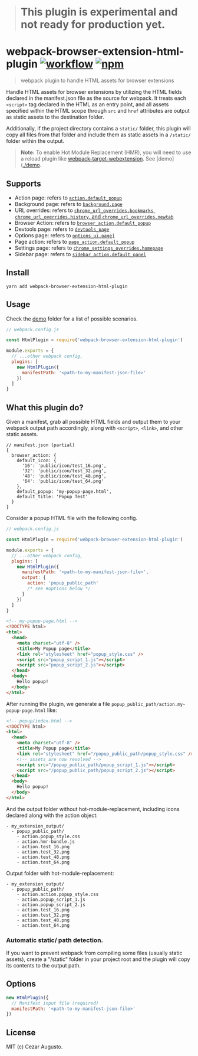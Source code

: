 [action-image]: https://github.com/cezaraugusto/webpack-browser-extension-html-plugin/workflows/CI/badge.svg
[action-url]: https://github.com/cezaraugusto/webpack-browser-extension-html-plugin/actions?query=workflow%3ACI
[npm-image]: https://img.shields.io/npm/v/webpack-browser-extension-html-plugin.svg
[npm-url]: https://npmjs.org/package/webpack-browser-extension-html-plugin

> # This plugin is experimental and not ready for production yet.

# webpack-browser-extension-html-plugin [![workflow][action-image]][action-url] [![npm][npm-image]][npm-url]

> webpack plugin to handle HTML assets for browser extensions

Handle HTML assets for browser extensions by utilizing the HTML fields declared in the manifest.json file as the source for webpack. It treats each `<script>` tag declared in the HTML as an entry point, and all assets specified within the HTML scope through `src` and `href` attributes are output as static assets to the destination folder.

Additionally, if the project directory contains a `static/` folder, this plugin will copy all files from that folder and include them as static assets in a `/static/` folder within the output.

> **Note:** To enable Hot Module Replacement (HMR), you will need to use a reload plugin like [webpack-target-webextension](https://github.com/awesome-webextension/webpack-target-webextension). See [demo]([./demo](./demo).

## Supports

- Action page: refers to [`action.default_popup`](https://developer.mozilla.org/en-US/docs/Mozilla/Add-ons/WebExtensions/manifest.json/action)
- Background page: refers to [`background.page`](https://developer.mozilla.org/en-US/docs/Mozilla/Add-ons/WebExtensions/manifest.json/background)
- URL overrides: refers to [`chrome_url_overrides.bookmarks`, `chrome_url_overrides.history`, and `chrome_url_overrides.newtab`](https://developer.mozilla.org/en-US/docs/Mozilla/Add-ons/WebExtensions/manifest.json/chrome_url_overrides)
- Browser Action: refers to [`browser_action.default_popup`](https://developer.mozilla.org/en-US/docs/Mozilla/Add-ons/WebExtensions/manifest.json/browser_action)
- Devtools page: refers to [`devtools_page`](https://developer.mozilla.org/en-US/docs/Mozilla/Add-ons/WebExtensions/manifest.json/devtools_page)
- Options page: refers to [`options_ui.page]`](https://developer.mozilla.org/en-US/docs/Mozilla/Add-ons/WebExtensions/manifest.json/options_ui)
- Page action: refers to [`page_action.default_popup`](https://developer.mozilla.org/en-US/docs/Mozilla/Add-ons/WebExtensions/manifest.json/page_action)
- Settings page: refers to [`chrome_settings_overrides.homepage`](https://developer.mozilla.org/en-US/docs/Mozilla/Add-ons/WebExtensions/manifest.json/chrome_settings_overrides)
- Sidebar page: refers to [`sidebar_action.default_panel`](https://developer.mozilla.org/en-US/docs/Mozilla/Add-ons/WebExtensions/manifest.json/sidebar_action)

## Install

```
yarn add webpack-browser-extension-html-plugin
```

## Usage

Check the [demo](./demo/) folder for a list of possible scenarios.

```js
// webpack.config.js

const HtmlPlugin = require('webpack-browser-extension-html-plugin')

module.exports = {
  // ...other webpack config,
  plugins: [
    new HtmlPlugin({
      manifestPath: '<path-to-my-manifest-json-file>'
    })
  ]
}
```

## What this plugin do?

Given a manifest, grab all possible HTML fields and output them to your webpack output path accordingly, along with `<script>`, `<link>`, and other static assets.

```json5
// manifest.json (partial)
{
  browser_action: {
    default_icon: {
      '16': 'public/icon/test_16.png',
      '32': 'public/icon/test_32.png',
      '48': 'public/icon/test_48.png',
      '64': 'public/icon/test_64.png'
    },
    default_popup: 'my-popup-page.html',
    default_title: 'Popup Test'
  }
}
```

Consider a popup HTML file with the following config.

```js
// webpack.config.js

const HtmlPlugin = require('webpack-browser-extension-html-plugin')

module.exports = {
  // ...other webpack config,
  plugins: [
    new HtmlPlugin({
      manifestPath: '<path-to-my-manifest-json-file>',
      output: {
        action: 'popup_public_path'
        /* see #options below */
      }
    })
  ]
}
```

```html
<!-- my-popup-page.html -->
<!DOCTYPE html>
<html>
  <head>
    <meta charset="utf-8" />
    <title>My Popup page</title>
    <link rel="stylesheet" href="popup_style.css" />
    <script src="popup_script_1.js"></script>
    <script src="popup_script_2.js"></script>
  </head>
  <body>
    Hello popup!
  </body>
</html>
```

After running the plugin, we generate a file `popup_public_path/action.my-popup-page.html` like:

```html
<!-- popup/index.html -->
<!DOCTYPE html>
<html>
  <head>
    <meta charset="utf-8" />
    <title>My Popup page</title>
    <link rel="stylesheet" href="/popup_public_path/popup_style.css" />
    <!-- assets are now resolved -->
    <script src="/popup_public_path/popup_script_1.js"></script>
    <script src="/popup_public_path/popup_script_2.js"></script>
  </head>
  <body>
    Hello popup!
  </body>
</html>
```

And the output folder without hot-module-replacement, including icons declared along with the action object:

```
- my_extension_output/
  - popup_public_path/
    - action.popup_style.css
    - action.hmr-bundle.js
    - action.test_16.png
    - action.test_32.png
    - action.test_48.png
    - action.test_64.png
```

Output folder with hot-module-replacement:

```
- my_extension_output/
  - popup_public_path/
    - action.action.popup_style.css
    - action.popup_script_1.js
    - action.popup_script_2.js
    - action.test_16.png
    - action.test_32.png
    - action.test_48.png
    - action.test_64.png
```

### Automatic static/ path detection.

If you want to prevent webpack from compiling some files (usually static assets), create a "/static" folder in your project root and the plugin will copy its contents to the output path.

## Options

```js
new HtmlPlugin({
  // Manifest input file (required)
  manifestPath: '<path-to-my-manifest-json-file>'
})
```

## License

MIT (c) Cezar Augusto.

